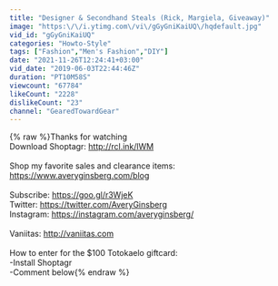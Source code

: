 ```yaml
---
title: "Designer & Secondhand Steals (Rick, Margiela, Giveaway)"
image: "https:\/\/i.ytimg.com\/vi\/gGyGniKaiUQ\/hqdefault.jpg"
vid_id: "gGyGniKaiUQ"
categories: "Howto-Style"
tags: ["Fashion","Men's Fashion","DIY"]
date: "2021-11-26T12:24:41+03:00"
vid_date: "2019-06-03T22:44:46Z"
duration: "PT10M58S"
viewcount: "67784"
likeCount: "2228"
dislikeCount: "23"
channel: "GearedTowardGear"
---
```

{% raw %}Thanks for watching<br />Download Shoptagr: <a rel="nofollow" target="blank" href="http://rcl.ink/lWM">http://rcl.ink/lWM</a><br /><br />Shop my favorite sales and clearance items: <a rel="nofollow" target="blank" href="https://www.averyginsberg.com/blog">https://www.averyginsberg.com/blog</a><br /><br />Subscribe: <a rel="nofollow" target="blank" href="https://goo.gl/r3WjeK">https://goo.gl/r3WjeK</a><br />Twitter: <a rel="nofollow" target="blank" href="https://twitter.com/AveryGinsberg">https://twitter.com/AveryGinsberg</a><br />Instagram: <a rel="nofollow" target="blank" href="https://instagram.com/averyginsberg/">https://instagram.com/averyginsberg/</a><br /><br />Vaniitas: <a rel="nofollow" target="blank" href="http://vaniitas.com">http://vaniitas.com</a><br /><br />How to enter for the $100 Totokaelo giftcard:<br />-Install Shoptagr<br />-Comment below{% endraw %}
